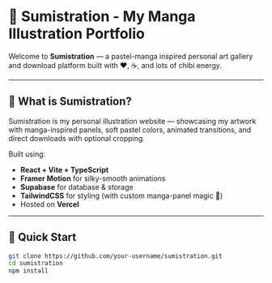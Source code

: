 # 🎨 Sumistration - My Manga Illustration Portfolio

Welcome to **Sumistration** — a pastel-manga inspired personal art gallery and download platform built with ❤️, ☕, and lots of chibi energy.

---

## 🌸 What is Sumistration?

Sumistration is my personal illustration website — showcasing my artwork with manga-inspired panels, soft pastel colors, animated transitions, and direct downloads with optional cropping.

Built using:

- **React + Vite + TypeScript**
- **Framer Motion** for silky-smooth animations
- **Supabase** for database & storage
- **TailwindCSS** for styling (with custom manga-panel magic 🎯)
- Hosted on **Vercel**

---

## 🚀 Quick Start

```bash
git clone https://github.com/your-username/sumistration.git
cd sumistration
npm install
```